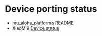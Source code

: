 # Device porting status 
  - mu_aloha_platforms [README](https://github.com/Project-Aloha/mu_aloha_platforms#target-list)
  - XiaoMi9 [Device status](https://github.com/qaz6750/XiaoMi9-Drivers/blob/main/Status.md) 